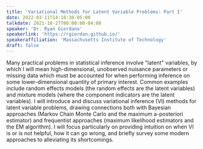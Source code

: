 ```yaml
---
title: 'Variational Methods for Latent Variable Problems: Part I'
date: 2022-03-11T14:18:30-05:00
talkdate: 2021-10-27T00:00:00-04:00
speaker: 'Dr. Ryan Giordano'
speakerlink: 'https://rgiordan.github.io/'
speakeraffiliation: 'Massachusetts Institute of Technology'
draft: false
---
```


Many practical problems in statistical inference involve "latent" variables, by which I will mean high-dimensional, unobserved nuisance parameters or missing data which must be accounted for when performing inference on some lower-dimensional quantity of primary interest.  Common examples include random effects models (the random effects are the latent variables) and mixture models (where the component indicators are the latent variables).  I will introduce and discuss variational inference (VI) methods for latent variable problems, drawing connections both with Bayesian approaches (Markov Chain Monte Carlo and the maximum a-posteriori estimator) and frequentist approaches (maximum likelihood estimators and the EM algorithm).  I will focus particularly on providing intuition on when VI is or is not helpful, how it can go wrong, and briefly survey some modern approaches to alleviating its shortcomings.
